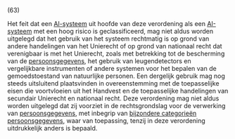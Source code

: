 (63)

Het feit dat een [AI-systeem](a3.md#^ai-systeem) uit hoofde van deze verordening als een [AI-systeem](a3.md#^ai-systeem) met een hoog risico is geclassificeerd, mag niet aldus worden uitgelegd dat het gebruik van het systeem rechtmatig is op grond van andere handelingen van het Unierecht of op grond van nationaal recht dat verenigbaar is met het Unierecht, zoals met betrekking tot de bescherming van de [persoonsgegevens](a3.md#^persg), het gebruik van leugendetectors en vergelijkbare instrumenten of andere systemen voor het bepalen van de gemoedstoestand van natuurlijke personen. Een dergelijk gebruik mag nog steeds uitsluitend plaatsvinden in overeenstemming met de toepasselijke eisen die voortvloeien uit het Handvest en de toepasselijke handelingen van secundair Unierecht en nationaal recht. Deze verordening mag niet aldus worden uitgelegd dat zij voorziet in de rechtsgrondslag voor de verwerking van [persoonsgegevens](a3.md#^persg), met inbegrip van [bijzondere categorieën persoonsgegevens](a3.md#^bijzcat), waar van toepassing, tenzij in deze verordening uitdrukkelijk anders is bepaald.